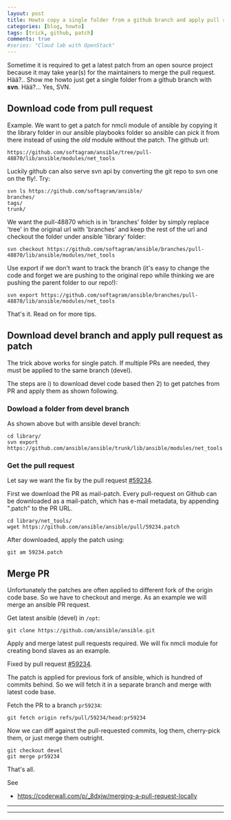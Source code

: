 ```yaml
---
layout: post
title: Howto copy a single folder from a github branch and apply pull request
categories: [blog, howto]
tags: [trick, github, patch]
comments: true
#series: "Cloud lab with OpenStack"
---
```


Sometime it is required to get a latest patch from an open source project because it may take year(s) for the maintainers to merge the pull request. Hää?.. Show me howto just get a single folder from a github branch with **svn**. Hää?... Yes, SVN.

## Download code from pull request
Example. We want to get a patch for nmcli module of ansible by copying it the library folder in our ansible playbooks folder so ansible can pick it from there instead of using the _old_ module without the patch. The github url:

    https://github.com/softagram/ansible/tree/pull-48870/lib/ansible/modules/net_tools

Luckily github can also serve svn api by converting the git repo to svn one on the fly!. Try:

    svn ls https://github.com/softagram/ansible/
    branches/
    tags/
    trunk/

We want the pull-48870 which is in 'branches' folder by simply replace 'tree' in the original url with 'branches' and keep the rest of the url and checkout the folder under ansible 'library' folder:

    svn checkout https://github.com/softagram/ansible/branches/pull-48870/lib/ansible/modules/net_tools

Use export if we don't want to track the branch (it's easy to change the code and forget we are pushing to the original repo while thinking we are pushing the parent folder to our repo!):

    svn export https://github.com/softagram/ansible/branches/pull-48870/lib/ansible/modules/net_tools

That's it. Read on for more tips.

## Download devel branch and apply pull request as patch

The trick above works for single patch. If multiple PRs are needed, they must be applied to the same branch (devel). 


The steps are i) to download devel code based then 2) to get patches from PR and apply them as shown following.

### Dowload a folder from devel branch
As shown above but with ansible devel branch:

    cd library/
    svn export https://github.com/ansible/ansible/trunk/lib/ansible/modules/net_tools

### Get the pull request 

Let say we want the fix by the pull request [#59234](https://github.com/ansible/ansible/pull/59234). 

First we download the PR as mail-patch. Every pull-request on Github can be downloaded as a mail-patch, which has e-mail metadata, by appending ".patch" to the PR URL.

    cd library/net_tools/
    wget https://github.com/ansible/ansible/pull/59234.patch

After downloaded, apply the patch using:
    
    git am 59234.patch

## Merge PR

Unfortunately the patches are often applied to different fork of the origin code base. So we have to checkout and merge. As an example we will merge an ansible PR request.

Get latest ansible (devel) in `/opt`:

    git clone https://github.com/ansible/ansible.git

Apply and merge latest pull requests required. We will fix nmcli module for creating bond slaves as an example. 

Fixed by pull request [#59234](https://github.com/ansible/ansible/pull/59234). 

The patch is applied for previous fork of ansible, which is hundred of commits behind. So we will fetch it in a separate branch and merge with latest code base.

Fetch the PR to a branch `pr59234`:

    git fetch origin refs/pull/59234/head:pr59234

Now we can diff against the pull-requested commits, log them, cherry-pick them, or just merge them outright.

    git checkout devel
    git merge pr59234


That's all.

See 
* <https://coderwall.com/p/_8dxjw/merging-a-pull-request-locally>


----
****
